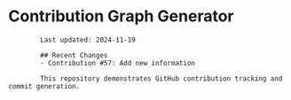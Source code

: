 # Contribution Graph Generator
            
            Last updated: 2024-11-19
            
            ## Recent Changes
            - Contribution #57: Add new information
            
            This repository demonstrates GitHub contribution tracking and commit generation.
        